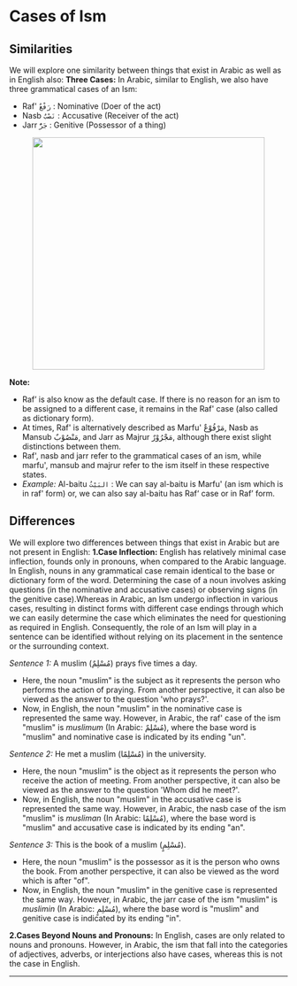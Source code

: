 # Cases of Ism

## Similarities
We will explore one similarity between things that exist in Arabic as well as in English also:
**Three Cases:** In Arabic, similar to English, we also have three grammatical cases of an Ism:
- Raf' `رَفْعٌ` : Nominative (Doer of the act)
- Nasb `نَصْبٌ` : Accusative (Receiver of the act)
- Jarr `جَرٌّ` : Genitive (Possessor of a thing)

<p align="center">
  <img src="https://github.com/mdfnam/QnA/assets/156814846/7113489a-8ca8-4b04-bf18-2ec347a0ff0d" width="420">
</p>

**Note:**
- Raf’ is also know as the default case. If there is no reason for an ism to be assigned to a different case, it remains in the Raf' case (also called as dictionary form).
- At times, Raf' is alternatively described as Marfu' مَرْفُوْعٌ, Nasb as Mansub مَنْصُوْبٌ, and Jarr as Majrur مَجْرُوْرٌ, although there exist slight distinctions between them.
- Raf', nasb and jarr refer to the grammatical cases of an ism, while marfu', mansub and majrur refer to the ism itself in these respective states.
- *Example:* Al-baitu `البَيْتُ` : We can say al-baitu is Marfu' (an ism which is in raf' form) or, we can also say al-baitu has Raf‘ case or in Raf’ form.

## Differences
We will explore two differences between things that exist in Arabic but are not present in English:
**1.Case Inflection:** English has relatively minimal case inflection, founds only in pronouns, when compared to the Arabic language. In English, nouns in any grammatical case remain identical to the base or dictionary form of the word. Determining the case of a noun involves asking questions (in the nominative and accusative cases) or observing signs (in the genitive case).Whereas in Arabic, an Ism undergo inflection in various cases, resulting in distinct forms with different case endings through which we can easily determine the case which eliminates the need for questioning as required in English. Consequently, the role of an Ism will play in a sentence can be identified without relying on its placement in the sentence or the surrounding context.

*Sentence 1:* A muslim (مُسْلِمٌ) prays five times a day.
- Here, the noun "muslim" is the subject as it represents the person who performs the action of praying. From another perspective, it can also be viewed as the answer to the question 'who prays?'.
- Now, in English, the noun "muslim" in the nominative case is represented the same way. However, in Arabic, the raf' case of the ism "muslim" is *muslimum* (In Arabic: مُسْلِمٌ), where the base word is "muslim" and nominative case is indicated by its ending "un".

*Sentence 2:* He met a muslim (مُسْلِمًا) in the university.
- Here, the noun "muslim" is the object as it represents the person who receive the action of meeting. From another perspective, it can also be viewed as the answer to the question 'Whom did he meet?'.
- Now, in English, the noun "muslim" in the accusative case is represented the same way. However, in Arabic, the nasb case of the ism "muslim" is *musliman* (In Arabic: مُسْلِمًا), where the base word is "muslim" and accusative case is indicated by its ending "an".

*Sentence 3:* This is the book of a muslim (مُسْلِمٍ).
- Here, the noun "muslim" is the possessor as it is the person who owns the book. From another perspective, it can also be viewed as the word which is after "of".
- Now, in English, the noun "muslim" in the genitive case is represented the same way. However, in Arabic, the jarr case of the ism "muslim" is *muslimin* (In Arabic: مُسْلِمٍ), where the base word is "muslim" and genitive case is indicated by its ending "in".

**2.Cases Beyond Nouns and Pronouns:** In English, cases are only related to nouns and pronouns. However, in Arabic, the ism that fall into the categories of adjectives, adverbs, or interjections also have cases, whereas this is not the case in English.

---

